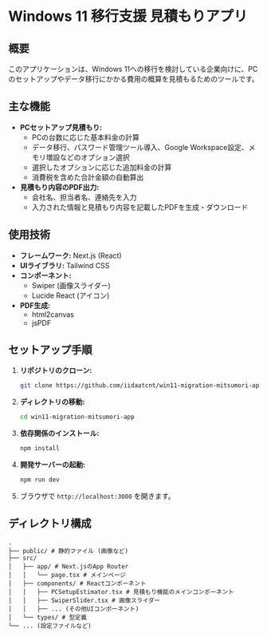 # Windows 11 移行支援 見積もりアプリ

## 概要

このアプリケーションは、Windows 11への移行を検討している企業向けに、PCのセットアップやデータ移行にかかる費用の概算を見積もるためのツールです。

## 主な機能

*   **PCセットアップ見積もり:**
    *   PCの台数に応じた基本料金の計算
    *   データ移行、パスワード管理ツール導入、Google Workspace設定、メモリ増設などのオプション選択
    *   選択したオプションに応じた追加料金の計算
    *   消費税を含めた合計金額の自動算出
*   **見積もり内容のPDF出力:**
    *   会社名、担当者名、連絡先を入力
    *   入力された情報と見積もり内容を記載したPDFを生成・ダウンロード

## 使用技術

*   **フレームワーク:** Next.js (React)
*   **UIライブラリ:** Tailwind CSS
*   **コンポーネント:**
    *   Swiper (画像スライダー)
    *   Lucide React (アイコン)
*   **PDF生成:**
    *   html2canvas
    *   jsPDF

## セットアップ手順

1.  **リポジトリのクローン:**
    ```bash
    git clone https://github.com/iidaatcnt/win11-migration-mitsumori-app.git
    ```
2.  **ディレクトリの移動:**
    ```bash
    cd win11-migration-mitsumori-app
    ```
3.  **依存関係のインストール:**
    ```bash
    npm install
    ```
4.  **開発サーバーの起動:**
    ```bash
    npm run dev
    ```
5.  ブラウザで `http://localhost:3000` を開きます。

## ディレクトリ構成

```
.
├── public/ # 静的ファイル (画像など)
├── src/
│   ├── app/ # Next.jsのApp Router
│   │   └── page.tsx # メインページ
│   ├── components/ # Reactコンポーネント
│   │   ├── PCSetupEstimator.tsx # 見積もり機能のメインコンポーネント
│   │   ├── SwiperSlider.tsx # 画像スライダー
│   │   ├── ... (その他UIコンポーネント)
│   └── types/ # 型定義
└── ... (設定ファイルなど)
```